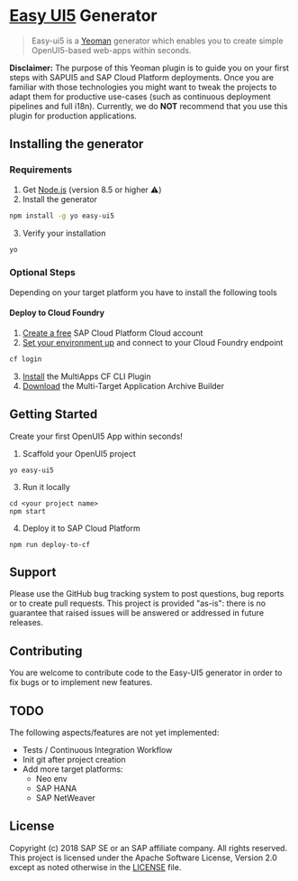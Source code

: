 # [Easy UI5](https://ui5.sap.com/) Generator
>Easy-ui5 is a [Yeoman](http://yeoman.io/) generator which enables you to create simple OpenUI5-based web-apps within seconds.

<!-- *********************************************************************** -->


**Disclaimer:** The purpose of this Yeoman plugin is to guide you on your first steps with SAPUI5 and SAP Cloud Platform deployments. Once you are familiar with those technologies you might want to tweak the projects to adapt them for productive use-cases (such as continuous deployment pipelines and full i18n).
Currently, we do **NOT** recommend that you use this plugin for production applications.


<!-- *********************************************************************** -->
## Installing the generator
### Requirements

1. Get [Node.js](https://nodejs.org/en/download/) (version 8.5 or higher ⚠️)
2. Install the generator
```sh
npm install -g yo easy-ui5
```
3. Verify your installation
```sh
yo
```


### Optional Steps
Depending on your target platform you have to install the following tools
#### Deploy to Cloud Foundry
1. [Create a free](https://developers.sap.com/mena/tutorials/hcp-create-trial-account.html) SAP Cloud Platform Cloud  account
2. [Set your environment up](https://developers.sap.com/tutorials/hcp-cf-getting-started.html) and connect to your Cloud Foundry endpoint
  ```sh
  cf login
  ```
3. [Install](https://github.com/cloudfoundry-incubator/multiapps-cli-plugin) the MultiApps CF CLI Plugin
4. [Download](https://tools.hana.ondemand.com/additional/mta_archive_builder-1.1.7.jar) the Multi-Target Application Archive Builder


## Getting Started
Create your first OpenUI5 App within seconds!

1. Scaffold your OpenUI5 project
```
yo easy-ui5
```
3. Run it locally
```
cd <your project name>
npm start
```
4. Deploy it to SAP Cloud Platform
```
npm run deploy-to-cf
```

<!-- *********************************************************************** -->
## Support

Please use the GitHub bug tracking system to post questions, bug reports or to create pull requests.
This project is provided "as-is": there is no guarantee that raised issues will be answered or addressed in future releases.


<!-- *********************************************************************** -->
## Contributing

You are welcome to contribute code to the Easy-UI5 generator in order to fix bugs or to implement new features.

<!-- *********************************************************************** -->
## TODO

The following aspects/features are not yet implemented:
* Tests / Continuous Integration Workflow
* Init git after project creation
* Add more target platforms:
  * Neo env
  * SAP HANA
  * SAP NetWeaver

## License

Copyright (c) 2018 SAP SE or an SAP affiliate company. All rights reserved.
This project is licensed under the Apache Software License, Version 2.0 except as noted otherwise in the [LICENSE](LICENSE) file.
